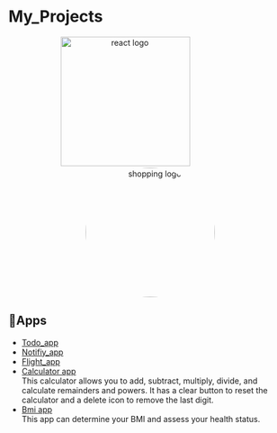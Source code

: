 # My_Projects

<div align="center">
    <img src="https://user-images.githubusercontent.com/114832629/230302399-5d8f34e7-bfc5-4597-8fff-6293044f47bd.png" alt="react logo" width=230> 
    &emsp;&emsp;&emsp;&emsp;&emsp;&emsp;
    <img src="https://cdn-icons-png.flaticon.com/256/4359/4359618.png" alt="shopping logo" width="230px" height="auto" style="border-radius:50%"> 
</div>


## 🔹Apps
  * [Todo_app](https://github.com/AyaAbdElmoneim158/Flutter_courses/blob/7b2eb5878c220246b79418850467f98056a27287/README.md)
  * [Notifiy_app](https://github.com/AyaAbdElmoneim158/Cloning_apps/blob/master/app/README.md)
  * [Flight_app](https://github.com/AyaAbdElmoneim158/Flights-app/blob/master/README.md)
  * [Calculator app](https://github.com/AyaAbdElmoneim158/Cloning_apps/blob/25a5c2000557884fa056b7533ef619b39052eedd/app/README.md) <br>This calculator allows you to add, subtract, multiply, divide, and calculate remainders and powers. It has a clear button to reset the calculator and a delete icon to remove the last digit.
  * [Bmi app](https://github.com/AyaAbdElmoneim158/Cloning_apps/blob/e52e69c474aacc961009e1b72b275320fcc84947/app/README.md)<br> This app can determine your BMI and assess your health status.
